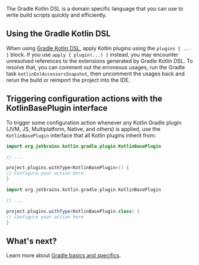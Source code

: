 [//]: # (title: Using the Gradle Kotlin DSL)

The Gradle Kotlin DSL is a domain specific language that you can use to write build scripts quickly and efficiently.

## Using the Gradle Kotlin DSL

When using [Gradle Kotlin DSL](https://github.com/gradle/kotlin-dsl), apply Kotlin plugins using the `plugins { ... }` block.
If you use `apply { plugin(...) }` instead, you may encounter unresolved references to the extensions generated
by Gradle Kotlin DSL. To resolve that, you can comment out the erroneous usages, run the Gradle task `kotlinDslAccessorsSnapshot`,
then uncomment the usages back and rerun the build or reimport the project into the IDE.

## Triggering configuration actions with the KotlinBasePlugin interface

To trigger some configuration action whenever any Kotlin Gradle plugin (JVM, JS, Multiplatform, Native, and others) is applied,
use the `KotlinBasePlugin` interface that all Kotlin plugins inherit from:

<tabs group="build-script">
<tab title="Kotlin" group-key="kotlin">

```kotlin
import org.jetbrains.kotlin.gradle.plugin.KotlinBasePlugin

// ...

project.plugins.withType<KotlinBasePlugin>() {
// Configure your action here
}
```

</tab>
<tab title="Groovy" group-key="groovy">

```groovy
import org.jetbrains.kotlin.gradle.plugin.KotlinBasePlugin

// ...

project.plugins.withType(KotlinBasePlugin.class) {
// Configure your action here
}
```

</tab>
</tabs>

## What's next?

Learn more about [Gradle basics and specifics](https://docs.gradle.org/current/userguide/getting_started.html).